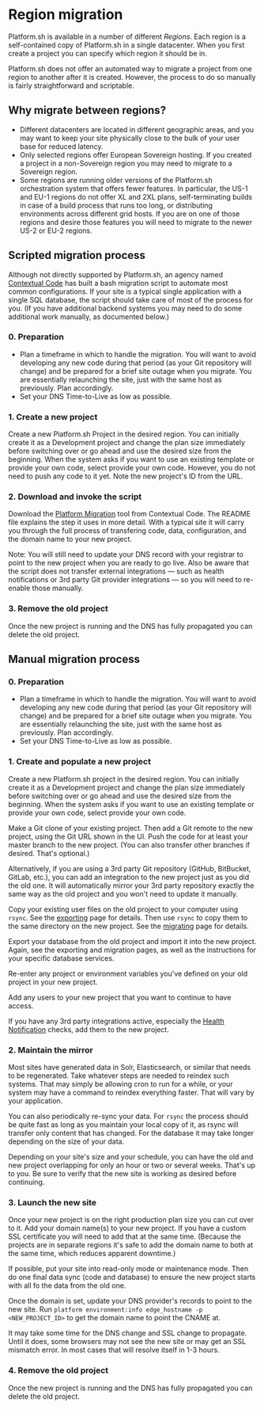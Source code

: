# Region migration

Platform.sh is available in a number of different _Regions_. Each region is a self-contained copy of Platform.sh in a single datacenter. When you first create a project you can specify which region it should be in.

Platform.sh does not offer an automated way to migrate a project from one region to another after it is created. However, the process to do so manually is fairly straightforward and scriptable.

## Why migrate between regions?

- Different datacenters are located in different geographic areas, and you may want to keep your site physically close to the bulk of your user base for reduced latency.
- Only selected regions offer European Sovereign hosting. If you created a project in a non-Sovereign region you may need to migrate to a Sovereign region.
- Some regions are running older versions of the Platform.sh orchestration system that offers fewer features. In particular, the US-1 and EU-1 regions do not offer XL and 2XL plans, self-terminating builds in case of a build process that runs too long, or distributing environments across different grid hosts. If you are on one of those regions and desire those features you will need to migrate to the newer US-2 or EU-2 regions.

## Scripted migration process

Although not directly supported by Platform.sh, an agency named [Contextual Code](https://www.contextualcode.com/) has built a bash migration script to automate most common configurations. If your site is a typical single application with a single SQL database, the script should take care of most of the process for you. (If you have additional backend systems you may need to do some additional work manually, as documented below.)

### 0. Preparation

- Plan a timeframe in which to handle the migration. You will want to avoid developing any new code during that period (as your Git repository will change) and be prepared for a brief site outage when you migrate. You are essentially relaunching the site, just with the same host as previously. Plan accordingly.
- Set your DNS Time-to-Live as low as possible.

### 1. Create a new project

Create a new Platform.sh Project in the desired region. You can initially create it as a Development project and change the plan size immediately before switching over or go ahead and use the desired size from the beginning. When the system asks if you want to use an existing template or provide your own code, select provide your own code. However, you do not need to push any code to it yet. Note the new project's ID from the URL.

### 2. Download and invoke the script

Download the [Platform Migration](https://gitlab.com/contextualcode/platformsh-migration) tool from Contextual Code. The README file explains the step it uses in more detail. With a typical site it will carry you through the full process of transfering code, data, configuration, and the domain name to your new project.

Note: You will still need to update your DNS record with your registrar to point to the new project when you are ready to go live. Also be aware that the script does not transfer external integrations &mdash; such as health notifications or 3rd party Git provider integrations &mdash; so you will need to re-enable those manually.

### 3. Remove the old project

Once the new project is running and the DNS has fully propagated you can delete the old project.

## Manual migration process

### 0. Preparation

- Plan a timeframe in which to handle the migration. You will want to avoid developing any new code during that period (as your Git repository will change) and be prepared for a brief site outage when you migrate. You are essentially relaunching the site, just with the same host as previously. Plan accordingly.
- Set your DNS Time-to-Live as low as possible.

### 1. Create and populate a new project

Create a new Platform.sh project in the desired region. You can initially create it as a Development project and change the plan size immediately before switching over or go ahead and use the desired size from the beginning. When the system asks if you want to use an existing template or provide your own code, select provide your own code.

Make a Git clone of your existing project. Then add a Git remote to the new project, using the Git URL shown in the UI. Push the code for at least your master branch to the new project. (You can also transfer other branches if desired. That's optional.)

Alternatively, if you are using a 3rd party Git repository (GitHub, BitBucket, GitLab, etc.), you can add an integration to the new project just as you did the old one. It will automatically mirror your 3rd party repository exactly the same way as the old project and you won't need to update it manually.

Copy your existing user files on the old project to your computer using `rsync`. See the [exporting](/tutorials/exporting.md) page for details. Then use `rsync` to copy them to the same directory on the new project. See the [migrating](/tutorials/migrating.md) page for details.

Export your database from the old project and import it into the new project. Again, see the exporting and migration pages, as well as the instructions for your specific database services.

Re-enter any project or environment variables you've defined on your old project in your new project.

Add any users to your new project that you want to continue to have access.

If you have any 3rd party integrations active, especially the [Health Notification](/administration/integrations/notifications.md) checks, add them to the new project.

### 2. Maintain the mirror

Most sites have generated data in Solr, Elasticsearch, or similar that needs to be regenerated. Take whatever steps are needed to reindex such systems. That may simply be allowing cron to run for a while, or your system may have a command to reindex everything faster. That will vary by your application.

You can also periodically re-sync your data. For `rsync` the process should be quite fast as long as you maintain your local copy of it, as rsync will transfer only content that has changed. For the database it may take longer depending on the size of your data.

Depending on your site's size and your schedule, you can have the old and new project overlapping for only an hour or two or several weeks. That's up to you. Be sure to verify that the new site is working as desired before continuing.

### 3. Launch the new site

Once your new project is on the right production plan size you can cut over to it. Add your domain name(s) to your new project. If you have a custom SSL certificate you will need to add that at the same time. (Because the projects are in separate regions it's safe to add the domain name to both at the same time, which reduces apparent downtime.)

If possible, put your site into read-only mode or maintenance mode. Then do one final data sync (code and database) to ensure the new project starts with all fo the data from the old one.

Once the domain is set, update your DNS provider's records to point to the new site. Run `platform environment:info edge_hostname -p <NEW_PROJECT_ID>` to get the domain name to point the CNAME at.

It may take some time for the DNS change and SSL change to propagate. Until it does, some browsers may not see the new site or may get an SSL mismatch error. In most cases that will resolve itself in 1-3 hours.

### 4. Remove the old project

Once the new project is running and the DNS has fully propagated you can delete the old project.
